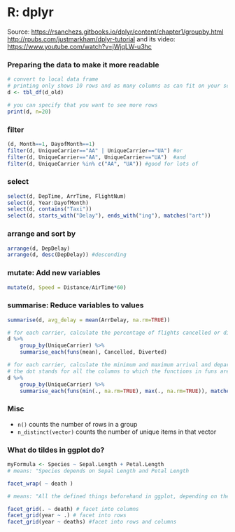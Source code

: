 
# R: dplyr


Source:
https://rsanchezs.gitbooks.io/dplyr/content/chapter1/groupby.html
http://rpubs.com/justmarkham/dplyr-tutorial and its video: https://www.youtube.com/watch?v=jWjqLW-u3hc


### Preparing the data to make it more readable
```R
# convert to local data frame
# printing only shows 10 rows and as many columns as can fit on your screen
d <- tbl_df(d_old)

# you can specify that you want to see more rows
print(d, n=20)
```


### filter
```R
(d, Month==1, DayofMonth==1)
filter(d, UniqueCarrier=="AA" | UniqueCarrier=="UA") #or
filter(d, UniqueCarrier=="AA", UniqueCarrier=="UA")  #and
filter(d, UniqueCarrier %in% c("AA", "UA")) #good for lots of
```

### select
```R
select(d, DepTime, ArrTime, FlightNum)
select(d, Year:DayofMonth)
select(d, contains("Taxi"))
select(d, starts_with("Delay"), ends_with("ing"), matches("art"))
```
### arrange and sort by
```R
arrange(d, DepDelay)
arrange(d, desc(DepDelay)) #descending
```
### mutate: Add new variables
```R
mutate(d, Speed = Distance/AirTime*60)
```


### summarise: Reduce variables to values
```R
summarise(d, avg_delay = mean(ArrDelay, na.rm=TRUE))

# for each carrier, calculate the percentage of flights cancelled or diverted (apply the means to Cancelled and Diverted)
d %>%
    group_by(UniqueCarrier) %>%
    summarise_each(funs(mean), Cancelled, Diverted)

# for each carrier, calculate the minimum and maximum arrival and departure delays (apply both functions to every column that matches "Delay".
# the dot stands for all the columns to which the functions in funs are applied
d %>%
    group_by(UniqueCarrier) %>%
    summarise_each(funs(min(., na.rm=TRUE), max(., na.rm=TRUE)), matches("Delay"))
```

### Misc
- `n()` counts the number of rows in a group
- `n_distinct(vector)` counts the number of unique items in that vector


### What do tildes in ggplot do?
```R
myFormula <- Species ~ Sepal.Length + Petal.Length
# means: "Species depends on Sepal Length and Petal Length

facet_wrap( ~ death )

# means: "All the defined things beforehand in ggplot, depending on the death variable"

facet_grid(. ~ death) # facet into columns
facet_grid(year ~ .) # facet into rows
facet_grid(year ~ deaths) #facet into rows and columns
```

